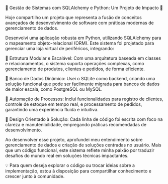 🚀 Gestão de Sistemas com SQLAlchemy e Python: Um Projeto de Impacto 🎯

Hoje compartilho um projeto que representa a fusão de conceitos avançados de desenvolvimento de software com práticas modernas de gerenciamento de dados.

Desenvolvi uma aplicação robusta em Python, utilizando SQLAlchemy para o mapeamento objeto-relacional (ORM). Este sistema foi projetado para gerenciar uma loja virtual de periféricos, integrando:

🔹 Estrutura Modular e Escalável: Com uma arquitetura baseada em classes e relacionamentos, o sistema suporta operações complexas, como gerenciamento de produtos, clientes e pedidos, de forma eficiente.

🔹 Banco de Dados Dinâmico: Usei o SQLite como backend, criando uma solução funcional que pode ser facilmente migrada para bancos de dados de maior escala, como PostgreSQL ou MySQL.

🔹 Automação de Processos: Inclui funcionalidades para registro de clientes, controle de estoque em tempo real, e processamento de pedidos, garantindo uma experiência fluida e intuitiva.

🔹 Design Orientado à Solução: Cada linha de código foi escrita com foco na clareza e manutenibilidade, empregando práticas recomendadas de desenvolvimento.

Ao desenvolver esse projeto, aprofundei meu entendimento sobre gerenciamento de dados e criação de soluções centradas no usuário. Mais que um código funcional, este sistema reflete minha paixão por traduzir desafios do mundo real em soluções técnicas impactantes.

💡 Para quem deseja explorar o código ou trocar ideias sobre a implementação, estou à disposição para compartilhar conhecimento e crescer junto à comunidade.
